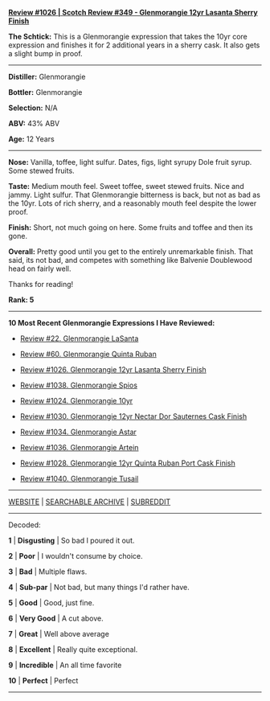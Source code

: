 
[**Review #1026 | Scotch Review #349 - Glenmorangie 12yr Lasanta Sherry Finish**]( https://t8ke.review/review-1026-glenmorangie-12yr-lasanta-sherry-finish/)

**The Schtick:** This is a Glenmorangie expression that takes the 10yr core expression and finishes it for 2 additional years in a sherry cask. It also gets a slight bump in proof.  

-----

**Distiller:** Glenmorangie

**Bottler:** Glenmorangie

**Selection:** N/A

**ABV:**  43% ABV

**Age:** 12 Years 

-----

**Nose:**  Vanilla, toffee, light sulfur. Dates, figs, light syrupy Dole fruit syrup. Some stewed fruits.  

**Taste:** Medium mouth feel. Sweet toffee, sweet stewed fruits. Nice and jammy. Light sulfur. That Glenmorangie bitterness is back, but not as bad as the 10yr. Lots of rich sherry, and a reasonably mouth feel despite the lower proof.  

**Finish:** Short, not much going on here. Some fruits and toffee and then its gone.  

**Overall:** Pretty good until you get to the entirely unremarkable finish. That said, its not bad, and competes with something like Balvenie Doublewood head on fairly well.   

Thanks for reading!

**Rank: 5**

----- 

**10 Most Recent Glenmorangie Expressions I Have Reviewed:** 

- [Review #22. Glenmorangie LaSanta]( https://t8ke.review/review-22-glenmorangie-lasanta/) 

- [Review #60. Glenmorangie Quinta Ruban]( https://t8ke.review) 

- [Review #1026. Glenmorangie 12yr Lasanta Sherry Finish]( https://t8ke.review/review-1026-glenmorangie-12yr-lasanta-sherry-finish/) 

- [Review #1038. Glenmorangie Spios]( https://t8ke.review/review-1038-glenmorangie-spios/) 

- [Review #1024. Glenmorangie 10yr]( https://t8ke.review/review-1024-glenmorangie-10yr-the-original/) 

- [Review #1030. Glenmorangie 12yr Nectar Dor Sauternes Cask Finish]( https://t8ke.review/review-1030-glenmorangie-12yr-nectar-dor-sauternes-cask-finish/) 

- [Review #1034. Glenmorangie Astar]( https://t8ke.review/review-1034-glenmorangie-astar-2017-re-release/) 

- [Review #1036. Glenmorangie Artein]( https://t8ke.review/review-1036-glenmorangie-artein/) 

- [Review #1028. Glenmorangie 12yr Quinta Ruban Port Cask Finish]( https://t8ke.review/review-1028-glenmorangie-12yr-quinta-ruban-port-cask-finish/) 

- [Review #1040. Glenmorangie Tusail]( https://t8ke.review/review-1040-glenmorangie-tusail/) 

-----

[WEBSITE](https://t8ke.review) | [SEARCHABLE ARCHIVE](https://t8ke.review/review-archive/) | [SUBREDDIT](https://reddit.com/r/t8kereviews)

-----

Decoded:

**1** | **Disgusting** | So bad I poured it out.

**2** | **Poor** | I wouldn't consume by choice.

**3** | **Bad** | Multiple flaws.

**4** | **Sub-par** | Not bad, but many things I'd rather have.

**5** | **Good** | Good, just fine.

**6** | **Very Good** | A cut above.

**7** | **Great** | Well above average

**8** | **Excellent** | Really quite exceptional.

**9** | **Incredible** | An all time favorite

**10** | **Perfect** | Perfect

----

